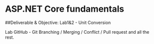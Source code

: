 # ASP.NET Core fundamentals

##Deliverable & Objective: 
Lab1&2 - Unit Conversion

Lab GitHub - Git Branching / Merging / Conflict / Pull request and all the rest.